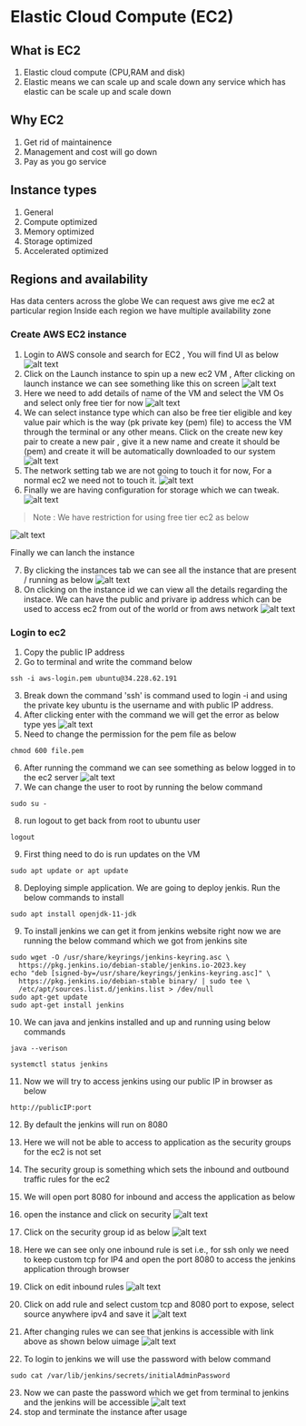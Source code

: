 # Elastic Cloud Compute (EC2)

## What is EC2

1. Elastic cloud compute (CPU,RAM and disk)
2. Elastic means we can scale up and scale down any service which has elastic can be scale up and scale down

## Why EC2

1. Get rid of maintainence
2. Management and cost will go down
3. Pay as you go service

## Instance types

1. General
2. Compute optimized
3. Memory optimized
4. Storage optimized
5. Accelerated optimized

## Regions and availability

Has data centers across the globe
We can request aws give me ec2 at particular region
Inside each region we have multiple availability zone

### Create AWS EC2 instance

1. Login to AWS console and search for EC2 , You will find UI as below
   ![alt text](image.png)
2. Click on the Launch instance to spin up a new ec2 VM , After clicking on launch instance we can see something like this on screen
   ![alt text](image-1.png)
3. Here we need to add details of name of the VM and select the VM Os and select only free tier for now
   ![alt text](image-2.png)
4. We can select instance type which can also be free tier eligible and key value pair which is the way (pk private key (pem) file) to access the VM through the terminal or any other means. Click on the create new key pair to create a new pair , give it a new name and create it should be (pem) and create it will be automatically downloaded to our system
   ![alt text](image-4.png)
5. The network setting tab we are not going to touch it for now, For a normal ec2 we need not to touch it.
   ![alt text](image-3.png)
6. Finally we are having configuration for storage which we can tweak.
   ![alt text](image-5.png)

> Note : We have restriction for using free tier ec2 as below

![alt text](image-6.png)

Finally we can lanch the instance

7. By clicking the instances tab we can see all the instance that are present / running as below
   ![alt text](image-7.png)
8. On clicking on the instance id we can view all the details regarding the instace. We can have the public and privare ip address which can be used to access ec2 from out of the world or from aws network
   ![alt text](image-8.png)

### Login to ec2

1. Copy the public IP address
2. Go to terminal and write the command below

```
ssh -i aws-login.pem ubuntu@34.228.62.191

```

3. Break down the command 'ssh' is command used to login -i and using the private key ubuntu is the username and with public IP address.
4. After clicking enter with the command we will get the error as below type yes
   ![alt text](image-9.png)
5. Need to change the permission for the pem file as below

```
chmod 600 file.pem
```

6. After running the command we can see something as below logged in to the ec2 server
   ![alt text](image-10.png)
7. We can change the user to root by running the below command

```
sudo su -
```

8. run logout to get back from root to ubuntu user

```
logout
```

9. First thing need to do is run updates on the VM

```
sudo apt update or apt update
```

8. Deploying simple application. We are going to deploy jenkis. Run the below commands to install

```
sudo apt install openjdk-11-jdk

```

9. To install jenkins we can get it from jenkins website right now we are running the below command which we got from jenkins site

```
sudo wget -O /usr/share/keyrings/jenkins-keyring.asc \
  https://pkg.jenkins.io/debian-stable/jenkins.io-2023.key
echo "deb [signed-by=/usr/share/keyrings/jenkins-keyring.asc]" \
  https://pkg.jenkins.io/debian-stable binary/ | sudo tee \
  /etc/apt/sources.list.d/jenkins.list > /dev/null
sudo apt-get update
sudo apt-get install jenkins
```

10. We can java and jenkins installed and up and running using below commands

```
java --verison

systemctl status jenkins
```

11. Now we will try to access jenkins using our public IP in browser as below

```
http://publicIP:port
```

12. By default the jenkins will run on 8080
13. Here we will not be able to access to application as the security groups for the ec2 is not set
14. The security group is something which sets the inbound and outbound traffic rules for the ec2
15. We will open port 8080 for inbound and access the application as below
16. open the instance and click on security
    ![alt text](image-11.png)
17. Click on the security group id as below
    ![alt text](image-12.png)
18. Here we can see only one inbound rule is set i.e., for ssh only we need to keep custom tcp for IP4 and open the port 8080 to access the jenkins application through browser
19. Click on edit inbound rules
    ![alt text](image-13.png)
20. Click on add rule and select custom tcp and 8080 port to expose, select source anywhere ipv4 and save it
    ![alt text](image-14.png)
21. After changing rules we can see that jenkins is accessible with link above as shown below uimage
    ![alt text](image-15.png)

22. To login to jenkins we will use the password with below command

```
sudo cat /var/lib/jenkins/secrets/initialAdminPassword
```

23. Now we can paste the password which we get from terminal to jenkins and the jenkins will be accessible
    ![alt text](image-16.png)
24. stop and terminate the instance after usage
